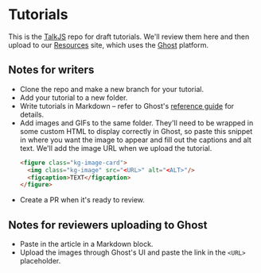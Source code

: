 # Tutorials

This is the [TalkJS](https://talkjs.com) repo for draft tutorials. We'll review them here and then upload to our [Resources](https://talkjs.com/resources/) site, which uses the [Ghost](https://ghost.org/) platform.

## Notes for writers

- Clone the repo and make a new branch for your tutorial.
- Add your tutorial to a new folder.
- Write tutorials in Markdown – refer to Ghost's [reference guide](https://ghost.org/help/using-markdown/) for details.
- Add images and GIFs to the same folder. They'll need to be wrapped in some custom HTML to display correctly in Ghost, so paste this snippet in where you want the image to appear and fill out the captions and alt text. We'll add the image URL when we upload the tutorial.
  ```html
  <figure class="kg-image-card">
    <img class="kg-image" src="<URL>" alt="<ALT>"/>
    <figcaption>TEXT</figcaption>
  </figure>
  ```
- Create a PR when it's ready to review.

## Notes for reviewers uploading to Ghost

- Paste in the article in a Markdown block.
- Upload the images through Ghost's UI and paste the link in the `<URL>` placeholder.

